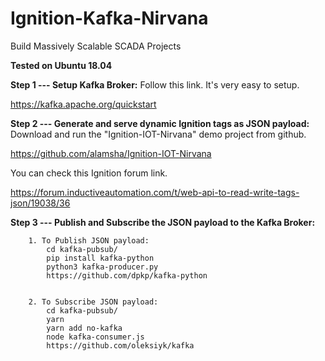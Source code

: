 # Ignition-Kafka-Nirvana
Build Massively Scalable SCADA Projects

**Tested on Ubuntu 18.04**

**Step 1 --- Setup Kafka Broker:**
Follow this link. It's very easy to setup.

https://kafka.apache.org/quickstart

**Step 2 --- Generate and serve dynamic Ignition tags as JSON payload:**
Download and run the "Ignition-IOT-Nirvana" demo project from github.

https://github.com/alamsha/Ignition-IOT-Nirvana

You can check this Ignition forum link.

https://forum.inductiveautomation.com/t/web-api-to-read-write-tags-json/19038/36

**Step 3 --- Publish and Subscribe the JSON payload to the Kafka Broker:**

        1. To Publish JSON payload:
            cd kafka-pubsub/
            pip install kafka-python
            python3 kafka-producer.py
            https://github.com/dpkp/kafka-python


        2. To Subscribe JSON payload:
            cd kafka-pubsub/
            yarn 
            yarn add no-kafka
            node kafka-consumer.js 
            https://github.com/oleksiyk/kafka


